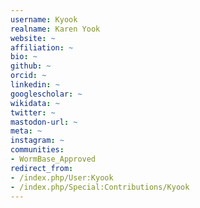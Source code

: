 ```yaml
---
username: Kyook
realname: Karen Yook
website: ~
affiliation: ~
bio: ~
github: ~
orcid: ~
linkedin: ~
googlescholar: ~
wikidata: ~
twitter: ~
mastodon-url: ~
meta: ~
instagram: ~
communities:
- WormBase_Approved
redirect_from:
- /index.php/User:Kyook
- /index.php/Special:Contributions/Kyook
---
```

